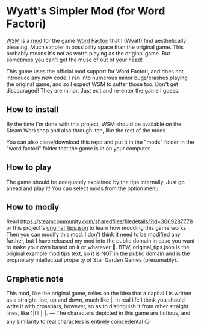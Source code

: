 # Wyatt's Simpler Mod (for Word Factori)
<abbr title="Wyatt's Simpler Mod">WSM</abbr> is a [mod](https://en.wikipedia.org/wiki/Video_game_modification) for the game [Word Factori](https://stargardengames.com/word-factori) that I (Wyatt) find aesthetically pleasing. Much simpler in possibility space than the original game. This probably means it's not as worth playing as the original game. But sometimes you can't get the muse of out of your head!

This game uses the official mod support for Word Factori, and does not introduce any new code. I ran into numerous minor bugs/crashes playing the original game, and so I expect WSM to suffer those too. Don't get discouraged! They are minor. Just exit and re-enter the game I guess. 

## How to install

By the time I'm done with this project, WSM should be available on the Steam Workshop and also through itch, like the rest of the mods.

You can also clone/download this repo and put it in the "mods" folder in the "word factori" folder that the game is in on your computer.

## How to play

The game should be adequately explained by the tips internally. Just go ahead and play it! You can select mods from the option menu.

## How to modiy

Read https://steamcommunity.com/sharedfiles/filedetails/?id=3069287778 or this project's [original_tips.json](original_tips.json) to learn how modding this game works. Then you can modify this mod. I don't think it need to be modified any further, but I have released my mod into the public domain in case you want to make your own based on it or whatever 🤷. BTW, original_tips.json is the original example mod tips text, so it is NOT in the public domain and is the proprietary intellectual property of Star Garden Games (presumably).

## Graphetic note

This mod, like the original game, relies on the idea that a capital I is written as a straight line, up and down, much like |. In real life I think you should write it with crossbars, however, so as to distinguish it from other straight lines, like 1|l𝍷│┃. — The characters depicted in this game are fictious, and any similarity to real characters is entirely coincedental 😏 
